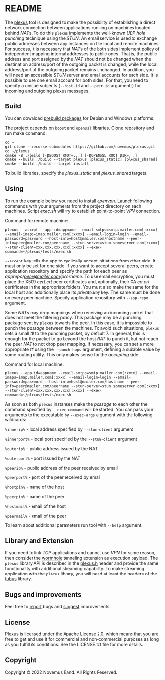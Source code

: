 # README

The [plexus](https://github.com/novemus/plexus) tool is designed to make the possibility of establishing a direct network connection between applications running on machines located behind *NAT*s. To do this `plexus` implements the well-known *UDP hole punching* technique using the *STUN*. An email service is used to exchange public addresses between app instances on the local and remote machines. For success, it is necessary that *NAT*s of the both sides implement policy of independent mapping internal addresses to public ones. That is, the public address and port assigned by the *NAT* should not be changed when the destination address/port of the outgoing packet is changed, while the local address/port of the outgoing packet remains unchanged. In addition, you will need an accessible *STUN* server and email accounts for each side. It is possible to use one email account for both sides. For that, you need to specify a unique subjects (`--host-id` and `--peer-id` arguments) for incoming and outgoing plexus messages.

## Build

You can download [prebuild packages](https://github.com/novemus/plexus/releases) for Debian and Windows platforms.

The project depends on `boost` and `openssl` libraries. Clone repository and run make command.

```console
cd ~
git clone --recurse-submodules https://github.com/novemus/plexus.git
cd ~/plexus
cmake -B ./build [-DBOOST_ROOT=...] [-DOPENSSL_ROOT_DIR=...]
cmake --build ./build --target plexus [plexus_static] [plexus_shared]
cmake --build ./build --target install
```

To build libraries, specify the *plexus_static* and *plexus_shared* targets.

## Using

To run the example below you need to install *openvpn*. Launch following commands with your arguments from the project directory on each machines. Script *exec.sh* will try to establish point-to-point *VPN* connection.

Command for remote machine:
```console
plexus --accept --app-id=appname --email-smtps=smtp.mailer.com[:xxxx] --email-imaps=imap.mailer.com[:xxxx] --email-login=login --email-password=password --host-info=host@mailer.com/hostname --peer-info=peer@mailer.com/peername --stun-server=stun.someserver.com[:xxxx] --stun-client=xxx.xxx.xxx.xxx[:xxxx] --exec-command=~/plexus/tests/exec.sh
```

`--accept` key tells the app to cyclically accept initiations from other side. It must only be set for one side. If you want to accept several peers, create application repository and specify the path for each peer as *apprepo/peer@mailer.com/peername*. To use email encryption, you must place the X509 *cert.crt* peer certificates and, optionally, their CA *ca.crt* certificates in the appropriate folders. You must also make the same for the local host and additionally place its *private.key* key. The same must be done on every peer machine. Specify application repository with `--app-repo` argument.

Some *NAT*s may drop mappings when receiving an incoming packet that does not meet the filtering policy. This package may be a punching package sent by `plexus` towards the peer. In this case, it is impossible to punch the *passage* between the machines. To avoid such situations, `plexus` sets a small *ttl* to the punching packet, by default 7. In general, this is enough for the packet to go beyond the host *NAT* to punch it, but not reach the peer *NAT* to not drop peer mapping. If necessary, you can set a more appropriate *ttl* using the `--punch-hops` argument, defining a suitable value by some routing utility. This only makes sense for the *accepting* side.

Command for local machine:
```console
plexus --app-id=appname --email-smtps=smtp.mailer.com[:xxxx] --email-imaps=imap.mailer.com[:xxxx] --email-login=login --email-password=password --host-info=host@mailer.com/hostname --peer-info=peer@mailer.com/peername --stun-server=stun.someserver.com[:xxxx] --stun-client=xxx.xxx.xxx.xxx[:xxxx] --exec-command=~/plexus/tests/exec.sh
```

As soon as both `plexus` instanses make the *passage* to each other the command specified by `--exec-command` will be started. You can pass your arguments to the executable by `--exec-args` argument with the following wildcards:

`%innerip%` - local address specified by `--stun-client` argument

`%innerport%` - local port specified by the `--stun-client` argument

`%outerip%` - public address issued by the NAT

`%outerport%` - port issued by the NAT

`%peerip%` - public address of the peer received by email

`%peerport%` - port of the peer received by email

`%hostpin%` - name of the host

`%peerpin%` - name of the peer

`%hostmail%` - email of the host

`%peermail%` - email of the peer

To learn about additional parameters run tool with `--help` argument.

## Library and Extension

If you need to link *TCP* applications and cannot use *VPN* for some reason, then consider the [wormhole](https://github.com/novemus/wormhole) tunneling extension as execution payload. The `plexus` library API is described in the [plexus.h](https://github.com/novemus/plexus/blob/master/plexus.h) header and provide the same functionality with additional streaming capability. To make streaming application with the `plexus` library, you will need at least the headers of the [tubus](https://github.com/novemus/tubus) library.

## Bugs and improvements

Feel free to [report](https://github.com/novemus/plexus/issues) bugs and [suggest](https://github.com/novemus/plexus/issues) improvements. 

## License

Plexus is licensed under the Apache License 2.0, which means that you are free to get and use it for commercial and non-commercial purposes as long as you fulfill its conditions. See the LICENSE.txt file for more details.

## Copyright

Copyright © 2022 Novemus Band. All Rights Reserved.
